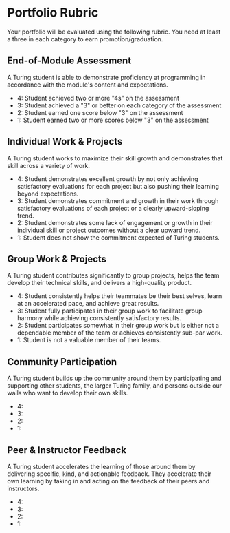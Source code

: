 # Portfolio Rubric

Your portfolio will be evaluated using the following rubric. You need at least
a three in each category to earn promotion/graduation.

## End-of-Module Assessment

A Turing student is able to demonstrate proficiency at programming in accordance
with the module's content and expectations.

* 4: Student achieved two or more "4s" on the assessment
* 3: Student achieved a "3" or better on each category of the assessment
* 2: Student earned one score below "3" on the assessment
* 1: Student earned two or more scores below "3" on the assessment

## Individual Work & Projects

A Turing student works to maximize their skill growth and demonstrates
that skill across a variety of work.

* 4: Student demonstrates excellent growth by not only achieving satisfactory
evaluations for each project but also pushing their learning beyond expectations.
* 3: Student demonstrates commitment and growth in their work through satisfactory
evaluations of each project or a clearly upward-sloping trend.
* 2: Student demonstrates some lack of engagement or growth in their individual
skill or project outcomes without a clear upward trend.
* 1: Student does not show the commitment expected of Turing students.

## Group Work & Projects

A Turing student contributes significantly to group projects, helps the team
develop their technical skills, and delivers a high-quality product.

* 4: Student consistently helps their teammates be their best selves, learn at
an accelerated pace, and achieve great results.
* 3: Student fully participates in their group work to facilitate group harmony
while achieving consistently satisfactory results.
* 2: Student participates somewhat in their group work but is either not a
dependable member of the team or achieves consistently sub-par work.
* 1: Student is not a valuable member of their teams.

## Community Participation

A Turing student builds up the community around them by participating and
supporting other students, the larger Turing family, and persons outside our
walls who want to develop their own skills.

* 4:
* 3:
* 2:
* 1:

## Peer & Instructor Feedback

A Turing student accelerates the learning of those around
them by delivering specific, kind, and actionable feedback. They accelerate their
own learning by taking in and acting on the feedback of their peers and instructors.

* 4:
* 3:
* 2:
* 1:
